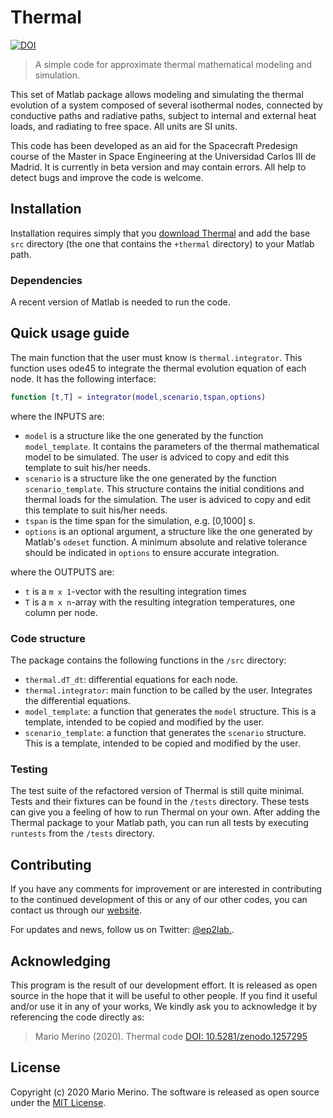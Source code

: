 # Thermal

[![DOI](https://zenodo.org/badge/134246471.svg)](https://zenodo.org/badge/latestdoi/134246471)

> A simple code for approximate thermal mathematical modeling and simulation.

This set of Matlab package allows modeling and simulating the thermal evolution of a system
composed of several isothermal nodes, connected by conductive paths and radiative paths, 
subject to internal and external heat loads, and radiating to free space. All units are SI units.

This code has been developed as an aid for the Spacecraft Predesign course of the Master in
Space Engineering at the Universidad Carlos III de Madrid. It is currently in beta version
and may contain errors. All help to detect bugs and improve the code is welcome.


## Installation

Installation requires simply that you
[download Thermal](https://github.com/uc3m-aerospace/thermal/archive/master.zip)
and add the base `src` directory (the one that contains the `+thermal` directory)
to your Matlab path.

### Dependencies

A recent version of Matlab is needed to run the code.

## Quick usage guide

The main function that the user must know is `thermal.integrator`. This function uses ode45
to integrate the thermal evolution equation of each node. It has the following interface:

```matlab
function [t,T] = integrator(model,scenario,tspan,options)
```

where the INPUTS are:

* `model` is a structure like the one generated by the function `model_template`. 
It contains the parameters of the thermal mathematical model to be simulated. 
The user is adviced to copy and edit this template to suit his/her needs.
* `scenario` is a structure like the one generated by the function `scenario_template`. 
This structure contains the initial conditions and thermal loads for the simulation.
The user is adviced to copy and edit this template to suit his/her needs.
* `tspan` is the time span for the simulation, e.g. [0,1000] s.
* `options` is an optional argument, a structure like the one generated by Matlab's `odeset` function.
A minimum absolute and relative tolerance should be indicated in `options` to ensure accurate integration.

where the OUTPUTS are:

* `t` is a `m x 1`-vector with the resulting integration times
* `T` is a `m x n`-array with the resulting integration temperatures, one column per node.

### Code structure

The package contains the following functions in the `/src` directory:

* `thermal.dT_dt`: differential equations for each node.
* `thermal.integrator`: main function to be called by the user. Integrates the differential equations.
* `model_template`: a function that generates the `model` structure. This is a template, intended to be copied and modified by the user.
* `scenario_template`: a function that generates the `scenario` structure. This is a template, intended to be copied and modified by the user.

### Testing

The test suite of the refactored version of Thermal is still quite minimal.
Tests and their fixtures can be found in the `/tests` directory. These tests can give you a feeling of how to run Thermal on your own.
After adding the Thermal package to your Matlab path, you can run all tests by executing `runtests` from the `/tests` directory.

## Contributing

If you have any comments for improvement or 
are interested in contributing to the continued 
development of this or any of our other codes, you can contact us
through our [website](http://ep2.uc3m.es/). 

For updates and news, follow us on Twitter: [@ep2lab.](https://twitter.com/ep2lab).

## Acknowledging

This program is the result of our development effort. It is released as open
source in the hope that it will be useful to other people. If you find it
useful and/or use it in any of your works, We kindly ask you to acknowledge it
by referencing the code directly as:

> Mario Merino (2020). Thermal code [DOI: 10.5281/zenodo.1257295](https://doi.org/10.5281/zenodo.1257295)

## License

Copyright (c) 2020 Mario Merino.
The software is released as open source under the [MIT License](LICENSE.md).
